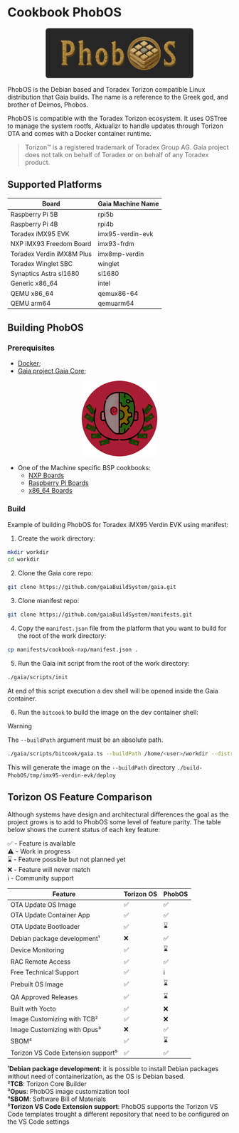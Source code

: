 # Cookbook PhobOS

<p align="center">
    <img
        src="https://github.com/gaiaBuildSystem/.github/raw/main/profile/PhobOS2.png"
        height="112"
    />
</p>

PhobOS is the Debian based and Toradex Torizon compatible Linux distribution that Gaia builds. The name is a reference to the Greek god, and brother of Deimos, Phobos.

PhobOS is compatible with the Toradex Torizon ecosystem. It uses OSTree to manage the system rootfs, Aktualizr to handle updates through Torizon OTA and comes with a Docker container runtime.

> Torizon™ is a registered trademark of Toradex Group AG. Gaia project does not talk on behalf of Toradex or on behalf of any Toradex product.

## Supported Platforms

| Board                       | Gaia Machine Name   |
|-----------------------------|---------------------|
| Raspberry Pi 5B             | rpi5b               |
| Raspberry Pi 4B             | rpi4b               |
| Toradex iMX95 EVK           | imx95-verdin-evk    |
| NXP iMX93 Freedom Board     | imx93-frdm          |
| Toradex Verdin iMX8M Plus   | imx8mp-verdin       |
| Toradex Winglet SBC         | winglet             |
| Synaptics Astra sl1680      | sl1680              |
| Generic x86_64              | intel               |
| QEMU x86_64                 | qemux86-64          |
| QEMU arm64                  | qemuarm64           |


## Building PhobOS

### Prerequisites

- [Docker](https://docs.docker.com/get-docker/);
- [Gaia project Gaia Core](https://github.com/gaiaBuildSystem/gaia);

<p align="center">
    <img
        src="https://github.com/gaiaBuildSystem/.github/raw/main/profile/GaiaBuildSystemLogoDebCircle.png"
        alt="This is a Gaia Project based cookbook"
        width="170"
    />
</p>

- One of the Machine specific BSP cookbooks:
    - [NXP Boards](https://github.com/gaiaBuildSystem/cookbook-nxp)
    - [Raspberry Pi Boards](https://github.com/gaiaBuildSystem/cookbook-rpi)
    - [x86_64 Boards](https://github.com/gaiaBuildSystem/cookbook-intel)

### Build

Example of building PhobOS for Toradex iMX95 Verdin EVK using manifest:

1. Create the work directory:

```bash
mkdir workdir
cd workdir
```

2. Clone the Gaia core repo:

```bash
git clone https://github.com/gaiaBuildSystem/gaia.git
```

3. Clone manifest repo:

```bash
git clone https://github.com/gaiaBuildSystem/manifests.git
```

4. Copy the `manifest.json` file from the platform that you want to build for the root of the work directory:

```bash
cp manifests/cookbook-nxp/manifest.json .
```

5. Run the Gaia init script from the root of the work directory:

```bash
./gaia/scripts/init
```

At end of this script execution a dev shell will be opened inside the Gaia container.

6. Run the `bitcook` to build the image on the dev container shell:

> [!WARNING]
The `--buildPath` argument must be an absolute path.

```bash
./gaia/scripts/bitcook/gaia.ts --buildPath /home/<user>/workdir --distro ./cookbook-phobos/distro-phobos-imx95-verdin-evk.json --installHostDeps
```

This will generate the image on the `--buildPath` directory `./build-PhobOS/tmp/imx95-verdin-evk/deploy`

## Torizon OS Feature Comparison

Although systems have design and architectural differences the goal as the project grows is to add to PhobOS some level of feature parity. The table below shows the current status of each key feature:

✅ - Feature is available <br>
⚠️ - Work in progress <br>
⌛ - Feature possible but not planned yet <br>
❌ - Feature will never match <br>
ℹ️ - Community support

| Feature                           | Torizon OS | PhobOS |
| --------------------------------- | ---------- | ----------------------- |
| OTA Update OS Image               | ✅          | ✅                       |
| OTA Update Container App          | ✅          | ✅                       |
| OTA Update Bootloader             | ✅          | ⌛                       |
| Debian package development¹       | ❌          | ✅                       |
| Device Monitoring                 | ✅          | ⌛                       |
| RAC Remote Access                 | ✅          | ✅                        |
| Free Technical Support            | ✅          | ℹ️                      |
| Prebuilt OS Image                 | ✅          | ⌛                       |
| QA Approved Releases              | ✅          | ⌛                       |
| Built with Yocto                  | ✅          | ❌                       |
| Image Customizing with TCB²     | ✅          | ❌                       |
| Image Customizing with Opus³      | ❌         | ✅                       |
| SBOM⁴                          | ✅          | ⌛                       |
| Torizon VS Code Extension support⁵ | ✅          | ✅                       |



¹**Debian package development**: it is possible to install Debian packages without need of containerization, as the OS is Debian based. <br>
²**TCB**: Torizon Core Builder <br>
³**Opus**: PhobOS image customization tool <br>
⁴**SBOM**: Software Bill of Materials <br>
⁵**Torizon VS Code Extension support**: PhobOS supports the Torizon VS Code templates trought a different repository that need to be configured on the VS Code settings <br>
